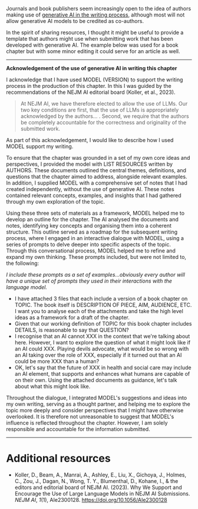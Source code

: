 Journals and book publishers seem increasingly open to the idea of authors making use of [generative AI in the writing process](./writing.md), although most will not allow generative AI models to be credited as co-authors.

In the spirit of sharing resources, I thought it might be useful to provide a template that authors might use when submitting work that has been developed with generative AI. The example below was used for a book chapter but with some minor editing it could serve for an article as well.

---

**Acknowledgement of the use of generative AI in writing this chapter**

I acknowledge that I have used MODEL (VERSION) to support the writing process in the production of this chapter. In this I was guided by the recommendations of the NEJM AI editorial board (Koller, et al., 2023).

> At NEJM AI, we have therefore elected to allow the use of LLMs. Our two key conditions are first, that the use of LLMs is appropriately acknowledged by the authors... . Second, we require that the authors be completely accountable for the correctness and originality of the submitted work.

As part of this acknowledgement, I would like to describe how I used MODEL support my writing.

To ensure that the chapter was grounded in a set of my own core ideas and perspectives, I provided the model with LIST RESOURCES written by AUTHORS. These documents outlined the central themes, definitions, and questions that the chapter aimed to address, alongside relevant examples. In addition, I supplied MODEL with a comprehensive set of notes that I had created independently, without the use of generative AI. These notes contained relevant concepts, examples, and insights that I had gathered through my own exploration of the topic.

Using these three sets of materials as a framework, MODEL helped me to develop an outline for the chapter. The AI analysed the documents and notes, identifying key concepts and organising them into a coherent structure. This outline served as a roadmap for the subsequent writing process, where I engaged in an interactive dialogue with MODEL, using a series of prompts to delve deeper into specific aspects of the topic. Through this conversational process, MODEL helped me to refine and expand my own thinking. These prompts included, but were not limited to, the following:

*I include these prompts as a set of examples...obviously every author will have a unique set of prompts they used in their interactions with the language model.*

- I have attached 3 files that each include a version of a book chapter on TOPIC. The book itself is DESCRIPTION OF PIECE, AIM, AUDIENCE, ETC. I want you to analyse each of the attachments and take the high level ideas as a framework for a draft of the chapter.
- Given that our working definition of TOPIC for this book chapter includes DETAILS, is reasonable to say that QUESTION?
- I recognise that an AI cannot XXX in the context that we're talking about here. However, I want to explore the question of what it might look like if an AI could XXX. Playing devils advocate, what would be so wrong with an AI taking over the role of XXX, especially if it turned out that an AI could be more XXX than a human?
- OK, let's say that the future of XXX in health and social care may include an AI element, that supports and enhances what humans are capable of on their own. Using the attached documents as guidance, let's talk about what this might look like.

Throughout the dialogue, I integrated MODEL's suggestions and ideas into my own writing, serving as a thought partner, and helping me to explore the topic more deeply and consider perspectives that I might have otherwise overlooked. It is therefore not unreasonable to suggest that MODEL's influence is reflected throughout the chapter. However, I am solely responsible and accountable for the information submitted.

---

# Additional resources

- Koller, D., Beam, A., Manrai, A., Ashley, E., Liu, X., Gichoya, J., Holmes, C., Zou, J., Dagan, N., Wong, T. Y., Blumenthal, D., Kohane, I., & the editors and editorial board of NEJM AI. (2023). Why We Support and Encourage the Use of Large Language Models in NEJM AI Submissions. _NEJM AI_, _1_(1), AIe2300128. https://doi.org/10.1056/AIe2300128